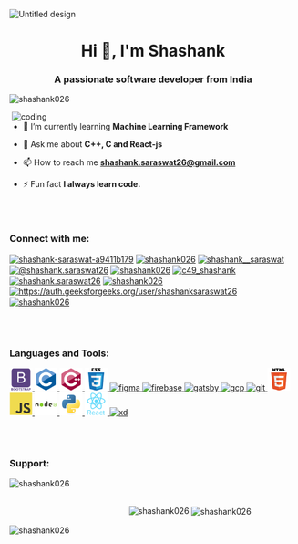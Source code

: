 ![Untitled design](https://user-images.githubusercontent.com/71897053/127277568-07be33bd-abaa-4165-b98b-e574933ccdc2.gif)
<h1 align="center">Hi 👋, I'm Shashank</h1>
<h3 align="center">A passionate software developer from India</h3>


<p align="left"> <img src="https://komarev.com/ghpvc/?username=shashank026&label=Profile%20views&color=0e75b6&style=flat" alt="shashank026" /> </p>


<img align="right" alt="coding" width="500" src="https://raw.githubusercontent.com/shashank026/Image/main/Git%20profile%20image.webp?token=ARFY444N3BPY6SXDQRB37W3BDNHIK" />

- 🌱 I’m currently learning **Machine Learning Framework**

- 💬 Ask me about **C++, C and React-js**

- 📫 How to reach me **shashank.saraswat26@gmail.com**

- ⚡ Fun fact **I always learn code.**


<br><br>

<h3 align="left">Connect with me:</h3>
<p align="left">
<a href="https://linkedin.com/in/shashank-saraswat-a9411b179" target="blank"><img align="center" src="https://raw.githubusercontent.com/rahuldkjain/github-profile-readme-generator/master/src/images/icons/Social/linked-in-alt.svg" alt="shashank-saraswat-a9411b179" height="30" width="40" /></a>
<a href="https://stackoverflow.com/users/shashank026" target="blank"><img align="center" src="https://raw.githubusercontent.com/rahuldkjain/github-profile-readme-generator/master/src/images/icons/Social/stack-overflow.svg" alt="shashank026" height="30" width="40" /></a>
<a href="https://instagram.com/shashank__saraswat" target="blank"><img align="center" src="https://raw.githubusercontent.com/rahuldkjain/github-profile-readme-generator/master/src/images/icons/Social/instagram.svg" alt="shashank__saraswat" height="30" width="40" /></a>
<a href="https://medium.com/@shashank.saraswat26" target="blank"><img align="center" src="https://raw.githubusercontent.com/rahuldkjain/github-profile-readme-generator/master/src/images/icons/Social/medium.svg" alt="@shashank.saraswat26" height="30" width="40" /></a>
<a href="https://www.codechef.com/users/shashank026" target="blank"><img align="center" src="https://cdn.jsdelivr.net/npm/simple-icons@3.1.0/icons/codechef.svg" alt="shashank026" height="30" width="40" /></a>
<a href="https://www.hackerrank.com/c49_shashank" target="blank"><img align="center" src="https://raw.githubusercontent.com/rahuldkjain/github-profile-readme-generator/master/src/images/icons/Social/hackerrank.svg" alt="c49_shashank" height="30" width="40" /></a>
<a href="https://codeforces.com/profile/shashank.saraswat26" target="blank"><img align="center" src="https://cdn.jsdelivr.net/npm/simple-icons@3.0.1/icons/codeforces.svg" alt="shashank.saraswat26" height="30" width="40" /></a>
<a href="https://www.leetcode.com/shashank026" target="blank"><img align="center" src="https://raw.githubusercontent.com/rahuldkjain/github-profile-readme-generator/master/src/images/icons/Social/leet-code.svg" alt="shashank026" height="30" width="40" /></a>
<a href="https://auth.geeksforgeeks.org/user/https://auth.geeksforgeeks.org/user/shashanksaraswat26" target="blank"><img align="center" src="https://raw.githubusercontent.com/rahuldkjain/github-profile-readme-generator/master/src/images/icons/Social/geeks-for-geeks.svg" alt="https://auth.geeksforgeeks.org/user/shashanksaraswat26" height="30" width="40" /></a>
<a href="https://www.topcoder.com/members/shashank026" target="blank"><img align="center" src="https://cdn.jsdelivr.net/npm/simple-icons@3.0.1/icons/topcoder.svg" alt="shashank026" height="30" width="40" /></a>
</p>

<br><br>

<h3 align="left">Languages and Tools:</h3>
<p align="left"> <a href="https://getbootstrap.com" target="_blank"> <img src="https://raw.githubusercontent.com/devicons/devicon/master/icons/bootstrap/bootstrap-plain-wordmark.svg" alt="bootstrap" width="40" height="40"/> </a> <a href="https://www.cprogramming.com/" target="_blank"> <img src="https://raw.githubusercontent.com/devicons/devicon/master/icons/c/c-original.svg" alt="c" width="40" height="40"/> </a> <a href="https://www.w3schools.com/cpp/" target="_blank"> <img src="https://raw.githubusercontent.com/devicons/devicon/master/icons/cplusplus/cplusplus-original.svg" alt="cplusplus" width="40" height="40"/> </a> <a href="https://www.w3schools.com/css/" target="_blank"> <img src="https://raw.githubusercontent.com/devicons/devicon/master/icons/css3/css3-original-wordmark.svg" alt="css3" width="40" height="40"/> </a> <a href="https://www.figma.com/" target="_blank"> <img src="https://www.vectorlogo.zone/logos/figma/figma-icon.svg" alt="figma" width="40" height="40"/> </a> <a href="https://firebase.google.com/" target="_blank"> <img src="https://www.vectorlogo.zone/logos/firebase/firebase-icon.svg" alt="firebase" width="40" height="40"/> </a> <a href="https://www.gatsbyjs.com/" target="_blank"> <img src="https://www.vectorlogo.zone/logos/gatsbyjs/gatsbyjs-icon.svg" alt="gatsby" width="40" height="40"/> </a> <a href="https://cloud.google.com" target="_blank"> <img src="https://www.vectorlogo.zone/logos/google_cloud/google_cloud-icon.svg" alt="gcp" width="40" height="40"/> </a> <a href="https://git-scm.com/" target="_blank"> <img src="https://www.vectorlogo.zone/logos/git-scm/git-scm-icon.svg" alt="git" width="40" height="40"/> </a> <a href="https://www.w3.org/html/" target="_blank"> <img src="https://raw.githubusercontent.com/devicons/devicon/master/icons/html5/html5-original-wordmark.svg" alt="html5" width="40" height="40"/> </a> <a href="https://developer.mozilla.org/en-US/docs/Web/JavaScript" target="_blank"> <img src="https://raw.githubusercontent.com/devicons/devicon/master/icons/javascript/javascript-original.svg" alt="javascript" width="40" height="40"/> </a> <a href="https://nodejs.org" target="_blank"> <img src="https://raw.githubusercontent.com/devicons/devicon/master/icons/nodejs/nodejs-original-wordmark.svg" alt="nodejs" width="40" height="40"/> </a> <a href="https://www.python.org" target="_blank"> <img src="https://raw.githubusercontent.com/devicons/devicon/master/icons/python/python-original.svg" alt="python" width="40" height="40"/> </a> <a href="https://reactjs.org/" target="_blank"> <img src="https://raw.githubusercontent.com/devicons/devicon/master/icons/react/react-original-wordmark.svg" alt="react" width="40" height="40"/> </a> <a href="https://www.adobe.com/products/xd.html" target="_blank"> <img src="https://cdn.worldvectorlogo.com/logos/adobe-xd.svg" alt="xd" width="40" height="40"/> </a> </p>
<br><br>
<h3 align="left">Support:</h3>
<p><a href="https://www.buymeacoffee.com/shashank026"> <img align="left" src="https://cdn.buymeacoffee.com/buttons/v2/default-yellow.png" height="50" width="210" alt="shashank026" /></a></p>


<br><br>
<p><img align="left" src="https://github-readme-stats.vercel.app/api/top-langs?username=shashank026&show_icons=true&locale=en&layout=compact" alt="shashank026" /></p>

<p>&nbsp;<img align="center" src="https://github-readme-stats.vercel.app/api?username=shashank026&show_icons=true&locale=en" alt="shashank026" /></p>

<p><img align="center" src="https://github-readme-streak-stats.herokuapp.com/?user=shashank026&" alt="shashank026" /></p>
